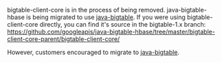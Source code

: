 bigtable-client-core is in the process of being removed. java-bigtable-hbase
is being migrated to use [java-bigtable](https://github.com/googleapis/java-bigtable). If
you were using bigtable-client-core directly, you can find it's source in the bigtable-1.x
branch: https://github.com/googleapis/java-bigtable-hbase/tree/master/bigtable-client-core-parent/bigtable-client-core/

However, customers encouraged to migrate to [java-bigtable](https://github.com/googleapis/java-bigtable).
